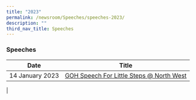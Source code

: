 ```yaml
---
title: "2023"
permalink: /newsroom/Speeches/speeches-2023/
description: ""
third_nav_title: Speeches
---
```

### Speeches

| Date | Title |
| --- | --- |
|14 January 2023 | [GOH Speech For Little Steps @ North West](https://go.gov.sg/goh-speech-for-little-steps-at-north-west)
|